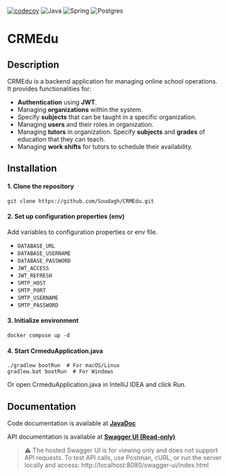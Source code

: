 [![codecov](https://codecov.io/gh/Soudagh/CRMEdu/graph/badge.svg?token=27CBSXJHDE)](https://codecov.io/gh/Soudagh/CRMEdu)
![Java](https://img.shields.io/badge/Java-ED8B00?style=flat&logo=openjdk&logoColor=white)
![Spring](https://img.shields.io/badge/Spring-6DB33F?style=flat&logo=spring&logoColor=white)
![Postgres](https://img.shields.io/badge/PostgreSQL-4169E1?style=flat&logo=postgresql&logoColor=white)
# CRMEdu

## Description
CRMEdu is a backend application for managing online school operations.  
It provides functionalities for:
- **Authentication** using **JWT**.
- Managing **organizations** within the system.
- Specify **subjects** that can be taught in a specific organization.
- Managing **users** and their roles in organization.
- Managing **tutors** in organization. Specify **subjects** and **grades** of education that they can teach.
- Managing **work shifts** for tutors to schedule their availability.

## Installation
#### 1. Clone the repository
```git clone https://github.com/Soudagh/CRMEdu.git```

#### 2. Set up configuration properties (env)
Add variables to configuration properties or env file.
+ `DATABASE_URL`
+ `DATABASE_USERNAME`
+ `DATABASE_PASSWORD`
+ `JWT_ACCESS`
+ `JWT_REFRESH`
+ `SMTP_HOST`
+ `SMTP_PORT`
+ `SMTP_USERNAME`
+ `SMTP_PASSWORD`

#### 3. Initialize environment
```docker compose up -d```

#### 4. Start CrmeduApplication.java
```
./gradlew bootRun  # For macOS/Linux
gradlew.bat bootRun  # For Windows
``` 
Or open CrmeduApplication.java in IntelliJ IDEA and click Run.

## Documentation
Code documentation is available at [**JavaDoc**](https://soudagh.github.io/CRMEdu/javadoc/)

API documentation is available at [**Swagger UI (Read-only)**](https://soudagh.github.io/CRMEdu/swagger/index.html)

> ⚠️ The hosted Swagger UI is for viewing only and does not support API requests.
> To test API calls, use Postman, cURL, or run the server locally and access:
> http://localhost:8080/swagger-ui/index.html
